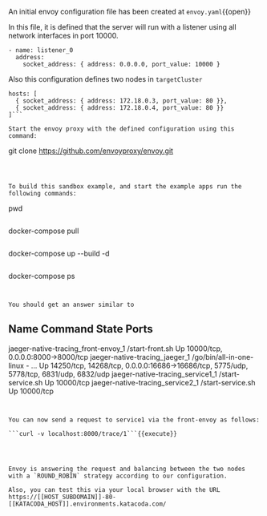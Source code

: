 An initial envoy configuration file has been created at
`envoy.yaml`{{open}}

In this file, it is defined that the server will run with a listener using all network interfaces in port 10000.

```
- name: listener_0
  address:
    socket_address: { address: 0.0.0.0, port_value: 10000 }
```

Also this configuration defines two nodes in `targetCluster`

```
hosts: [
  { socket_address: { address: 172.18.0.3, port_value: 80 }},
  { socket_address: { address: 172.18.0.4, port_value: 80 }}
]```

Start the envoy proxy with the defined configuration using this command:

```
git clone https://github.com/envoyproxy/envoy.git 

```{{execute}}



To build this sandbox example, and start the example apps run the following commands:
```
pwd
```{{execute}}

```
docker-compose pull
```{{execute}}

```
 docker-compose up --build -d
```{{execute}}

```
docker-compose ps
```{{execute}}


You should get an answer similar to

```

 Name                              Command                State                     Ports
-------------------------------------------------------------------------------------------------------------------------------------------------------------------
jaeger-native-tracing_front-envoy_1   /start-front.sh                Up      10000/tcp, 0.0.0.0:8000->8000/tcp
jaeger-native-tracing_jaeger_1        /go/bin/all-in-one-linux - ... Up      14250/tcp, 14268/tcp, 0.0.0.0:16686->16686/tcp, 5775/udp, 5778/tcp, 6831/udp, 6832/udp
jaeger-native-tracing_service1_1      /start-service.sh              Up      10000/tcp
jaeger-native-tracing_service2_1      /start-service.sh              Up      10000/tcp

```


You can now send a request to service1 via the front-envoy as follows:

```curl -v localhost:8000/trace/1```{{execute}}




Envoy is answering the request and balancing between the two nodes with a `ROUND_ROBIN` strategy according to our configuration.

Also, you can test this via your local browser with the URL https://[[HOST_SUBDOMAIN]]-80-[[KATACODA_HOST]].environments.katacoda.com/
